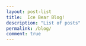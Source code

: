 ```yaml
---
layout: post-list
title:  Ice Bear Blog!
description: "List of posts"
permalink: /blog/
comment: true
---
```

<!-- 이 tilte 부분이 blog부분 title-->
